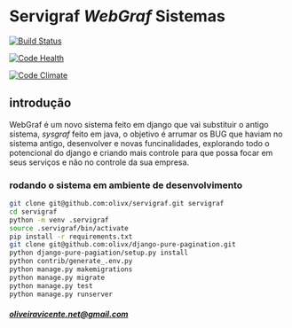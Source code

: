 
# Servigraf *WebGraf* Sistemas
[![Build Status](https://travis-ci.org/olivx/servigraf.svg?branch=master)](https://travis-ci.org/olivx/servigraf)

[![Code Health](https://landscape.io/github/olivx/servigraf/master/landscape.svg?style=flat)](https://landscape.io/github/olivx/servigraf/master)

[![Code Climate](https://codeclimate.com/github/olivx/servigraf/badges/gpa.svg)](https://codeclimate.com/github/olivx/servigraf)

## introdução
WebGraf é um novo sistema feito em django que vai substituir o antigo sistema,
*sysgraf* feito em java, o objetivo é arrumar os BUG que haviam no sistema antigo,
 desenvolver e novas funcinalidades, explorando todo o potencional do django e criando
 mais controle para que possa focar em seus serviços e não no controle da sua empresa.

### rodando o sistema em ambiente de desenvolvimento
```bash
git clone git@github.com:olivx/servigraf.git servigraf
cd servigraf
python -m venv .servigraf
source .servigraf/bin/activate
pip install -r requirements.txt
git clone git@github.com:olivx/django-pure-pagination.git 
python django-pure-pagiation/setup.py install
python contrib/generate_.env.py
python manage.py makemigrations
python manage.py migrate
python manage.py test
python manage.py runserver

```



##### oliveiravicente.net@gmail.com